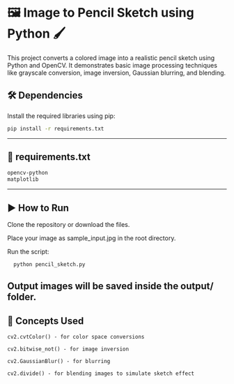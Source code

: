 # 🖼️ Image to Pencil Sketch using Python 🖌️

This project converts a colored image into a realistic pencil sketch using Python and OpenCV. It demonstrates basic image processing techniques like grayscale conversion, image inversion, Gaussian blurring, and blending.

## 🛠️ Dependencies

Install the required libraries using pip:

```bash
pip install -r requirements.txt
```
---
## 📄 requirements.txt
```bash
opencv-python
matplotlib
```
---
## ▶️ How to Run

  Clone the repository or download the files.

  Place your image as sample_input.jpg in the root directory.

  Run the script:
  ```bash
    python pencil_sketch.py
 ```
  Output images will be saved inside the output/ folder.
---
## 🧠 Concepts Used

    cv2.cvtColor() - for color space conversions

    cv2.bitwise_not() - for image inversion

    cv2.GaussianBlur() - for blurring

    cv2.divide() - for blending images to simulate sketch effect

